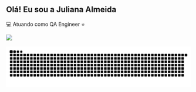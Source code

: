 ## Olá! Eu sou a Juliana Almeida 
💻  Atuando como QA Engineer ⭐ </p> 

<div>
  <a href="https://github.com/jualmeida2022">
  <img height="180em" src="https://github-readme-stats.vercel.app/api?username=jualmeida2022&show_icons=true&theme=tokyonight"/>
  
</div>  
 
![Snake animation](https://github.com/jualmeida/jualmeida/blob/output/github-contribution-grid-snake.svg)

